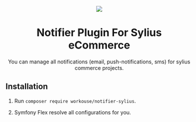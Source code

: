 <p align="center">
    <a href="https://sylius.com" target="_blank">
        <img src="https://demo.sylius.com/assets/shop/img/logo.png" />
    </a>
</p>

<h1 align="center">Notifier Plugin For Sylius eCommerce</h1>

<p align="center">You can manage all notifications (email, push-notifications, sms) for sylius commerce projects.</p>

## Installation

1. Run `composer require workouse/notifier-sylius`.

2. Symfony Flex resolve all configurations for you.
